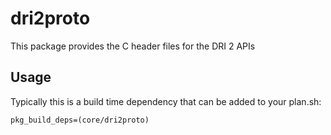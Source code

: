 # dri2proto

This package provides the C header files for the DRI 2 APIs

## Usage

Typically this is a build time dependency that can be added to your
plan.sh:

    pkg_build_deps=(core/dri2proto)
